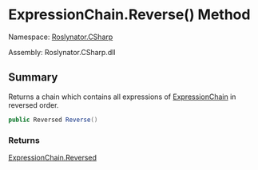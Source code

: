 # ExpressionChain\.Reverse\(\) Method

Namespace: [Roslynator.CSharp](../../README.md)

Assembly: Roslynator\.CSharp\.dll

## Summary

Returns a chain which contains all expressions of [ExpressionChain](../README.md) in reversed order\.

```csharp
public Reversed Reverse()
```

### Returns

[ExpressionChain.Reversed](../Reversed/README.md)


